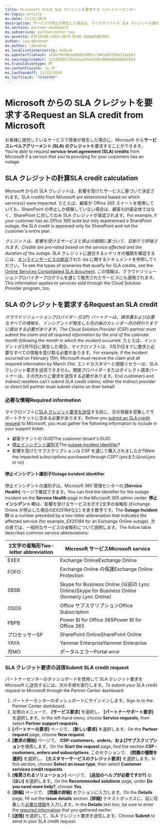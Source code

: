 ```yaml
---
title: Microsoft からの SLA クレジットを要求する |パートナーセンター
ms.topic: article
ms.date: 11/21/2019
description: サービスの停止が発生した場合は、マイクロソフトの SLA クレジットを要求します。
ms.service: partner-dashboard
ms.subservice: partnercenter-csp
ms.assetid: E7F1F68D-25E5-46C5-9C98-1D0A9FAB7993
author: LauraBrenner
ms.author: labrenne
ms.localizationpriority: medium
ms.openlocfilehash: a3eb79b78b3edb052d85cc7461d9fd50a115eb43
ms.sourcegitcommit: 1c3d3b95135e1daad5ba5585a090e84ab0b97594
ms.translationtype: MT
ms.contentlocale: ja-JP
ms.lasthandoff: 11/22/2019
ms.locfileid: "74384900"
---
```

# <a name="request-an-sla-credit-from-microsoft"></a><span data-ttu-id="bf963-103">Microsoft からの SLA クレジットを要求する</span><span class="sxs-lookup"><span data-stu-id="bf963-103">Request an SLA credit from Microsoft</span></span> 

<span data-ttu-id="bf963-104">お客様に提供しているサービスで障害が発生した場合に、Microsoft から**サービスレベルアグリーメント (SLA) のクレジット**を要求することができます。</span><span class="sxs-lookup"><span data-stu-id="bf963-104">You're able to request **service-level agreement (SLA) credits** from Microsoft if a service that you're providing for your customers has an outage.</span></span>

## <a name="sla-credit-calculation"></a><span data-ttu-id="bf963-105">SLA クレジットの計算</span><span class="sxs-lookup"><span data-stu-id="bf963-105">SLA credit calculation</span></span>

<span data-ttu-id="bf963-106">Microsoft からの SLA クレジットは、影響を受けたサービスに基づいて決定されます。</span><span class="sxs-lookup"><span data-stu-id="bf963-106">SLA credits from Microsoft are determined based on which service(s) were impacted.</span></span> <span data-ttu-id="bf963-107">たとえば、顧客が Office 365 スイートを使用していても、SharePoint の停止しか経験していない場合は、顧客の計画全体ではなく、SharePoint に対してのみ SLA クレジットが承認されます。</span><span class="sxs-lookup"><span data-stu-id="bf963-107">For example, if your customer has an Office 365 suite but only experienced a SharePoint outage, the SLA credit is approved only for SharePoint and not the customer's entire plan.</span></span>

<span data-ttu-id="bf963-108">*クレジットは、影響を受けるサービスと停止の期間に基づいて、日割りで評価されます。*</span><span class="sxs-lookup"><span data-stu-id="bf963-108">*Credits are pro-rated based on the service affected and the duration of the outage.*</span></span> <span data-ttu-id="bf963-109">SLA クレジットに適合するシナリオの種類を確認するには、[オンラインサービスの統合](http://www.microsoftvolumelicensing.com/DocumentSearch.aspx?Mode=3&DocumentTypeId=37)された sla に関するドキュメントを参照してください。</span><span class="sxs-lookup"><span data-stu-id="bf963-109">To see the types of scenarios that qualify for SLA credits, see the [Online Services Consolidated SLA document](http://www.microsoftvolumelicensing.com/DocumentSearch.aspx?Mode=3&DocumentTypeId=37).</span></span> <span data-ttu-id="bf963-110">この情報は、クラウドソリューションプロバイダープログラムを通じて販売されたサービスにも適用されます。</span><span class="sxs-lookup"><span data-stu-id="bf963-110">This information applies to services sold through the Cloud Solution Provider program, too.</span></span>

## <a name="request-an-sla-credit"></a><span data-ttu-id="bf963-111">SLA のクレジットを要求する</span><span class="sxs-lookup"><span data-stu-id="bf963-111">Request an SLA credit</span></span>

<span data-ttu-id="bf963-112">*クラウドソリューションプロバイダー (CSP) パートナーは、請求書および必要なすべての情報を、インシデントが発生した月の後のカレンダー月の終わりまでに提出する必要があります。*</span><span class="sxs-lookup"><span data-stu-id="bf963-112">*The Cloud Solution Provider (CSP) partner must submit the claim and all required information by the end of the calendar month following the month in which the incident occurred.*</span></span> <span data-ttu-id="bf963-113">たとえば、インシデントが2月15日に発生した場合、マイクロソフトは、3月31日までに要求と必要なすべての情報を受け取る必要があります。</span><span class="sxs-lookup"><span data-stu-id="bf963-113">For example, if the incident occurred on February 15th, Microsoft must receive the claim and all required information by March 31st.</span></span> <span data-ttu-id="bf963-114">エンドカスタマーと間接リセラーは、SLA クレジット要求を送信できません。間接プロバイダーまたはダイレクト請求パートナーは、その代わりに要求を送信する必要があります。</span><span class="sxs-lookup"><span data-stu-id="bf963-114">End customers and indirect resellers can't submit SLA credit claims; either the indirect provider or direct bill partner must submit claims on their behalf.</span></span>

### <a name="required-information"></a><span data-ttu-id="bf963-115">必要な情報</span><span class="sxs-lookup"><span data-stu-id="bf963-115">Required information</span></span>

<span data-ttu-id="bf963-116">マイクロソフトに[SLA クレジット要求を送信](#submit-sla-credit-request)する前に、次の情報を収集してサポートチケットに含める必要があります。</span><span class="sxs-lookup"><span data-stu-id="bf963-116">Before you [submit an SLA credit request](#submit-sla-credit-request) to Microsoft, you must gather the following information to include in your support ticket:</span></span>

- <span data-ttu-id="bf963-117">顧客テナントの GUID</span><span class="sxs-lookup"><span data-stu-id="bf963-117">The customer tenant's GUID</span></span>
- <span data-ttu-id="bf963-118">[停止インシデント識別子](#outage-incident-identifier)</span><span class="sxs-lookup"><span data-stu-id="bf963-118">The [outage incident identifier](#outage-incident-identifier)?</span></span>
- <span data-ttu-id="bf963-119">影響を受けたサブスクリプションは CSP を通じて購入されましたか?</span><span class="sxs-lookup"><span data-stu-id="bf963-119">Were the impacted subscriptions purchased through CSP?</span></span> <span data-ttu-id="bf963-120">(*yes*または*no*)</span><span class="sxs-lookup"><span data-stu-id="bf963-120">(*yes* or *no*)</span></span>

#### <a name="outage-incident-identifier"></a><span data-ttu-id="bf963-121">停止インシデント識別子</span><span class="sxs-lookup"><span data-stu-id="bf963-121">Outage incident identifier</span></span>

<span data-ttu-id="bf963-122">停止インシデントの識別子は、Microsoft 365 管理センターの **[Service Health]** ページで確認できます。</span><span class="sxs-lookup"><span data-stu-id="bf963-122">You can find the identifier for the outage incident on the **Service Health** page in the Microsoft 365 admin center.</span></span> <span data-ttu-id="bf963-123">**停止インシデント ID**は、影響を受けるサービスを示す2文字の省略形 (Exchange Online が停止した場合の*EX25194*など) を表す数字です。</span><span class="sxs-lookup"><span data-stu-id="bf963-123">The **Outage Incident ID** is a number preceded by a two-letter abbreviation that indicates the affected service (for example, *EX25194* for an Exchange Online outage).</span></span> <span data-ttu-id="bf963-124">次の表では、一般的なサービスの省略形について説明します。</span><span class="sxs-lookup"><span data-stu-id="bf963-124">The follow table describes common service abbreviations:</span></span>

| <span data-ttu-id="bf963-125">2文字の省略形</span><span class="sxs-lookup"><span data-stu-id="bf963-125">Two-letter abbreviation</span></span> | <span data-ttu-id="bf963-126">Microsoft サービス</span><span class="sxs-lookup"><span data-stu-id="bf963-126">Microsoft service</span></span> |
| ----------------------- | ----------------- |
| <span data-ttu-id="bf963-127">EX</span><span class="sxs-lookup"><span data-stu-id="bf963-127">EX</span></span> | <span data-ttu-id="bf963-128">Exchange Online</span><span class="sxs-lookup"><span data-stu-id="bf963-128">Exchange Online</span></span> |
| <span data-ttu-id="bf963-129">FO</span><span class="sxs-lookup"><span data-stu-id="bf963-129">FO</span></span> | <span data-ttu-id="bf963-130">Exchange Online の保護</span><span class="sxs-lookup"><span data-stu-id="bf963-130">Exchange Online Protection</span></span> |
| <span data-ttu-id="bf963-131">SB</span><span class="sxs-lookup"><span data-stu-id="bf963-131">SB</span></span> | <span data-ttu-id="bf963-132">Skype for Business Online (以前の Lync Online)</span><span class="sxs-lookup"><span data-stu-id="bf963-132">Skype for Business Online (formerly Lync Online)</span></span> |
| <span data-ttu-id="bf963-133">OS</span><span class="sxs-lookup"><span data-stu-id="bf963-133">OS</span></span> | <span data-ttu-id="bf963-134">Office サブスクリプション</span><span class="sxs-lookup"><span data-stu-id="bf963-134">Office Subscription</span></span> |
| <span data-ttu-id="bf963-135">PB</span><span class="sxs-lookup"><span data-stu-id="bf963-135">PB</span></span> | <span data-ttu-id="bf963-136">Power BI for Office 365</span><span class="sxs-lookup"><span data-stu-id="bf963-136">Power BI for Office 365</span></span> |
| <span data-ttu-id="bf963-137">プロセッサー</span><span class="sxs-lookup"><span data-stu-id="bf963-137">SP</span></span> | <span data-ttu-id="bf963-138">SharePoint Online</span><span class="sxs-lookup"><span data-stu-id="bf963-138">SharePoint Online</span></span> |
| <span data-ttu-id="bf963-139">YA</span><span class="sxs-lookup"><span data-stu-id="bf963-139">YA</span></span> | <span data-ttu-id="bf963-140">Yammer Enterprise</span><span class="sxs-lookup"><span data-stu-id="bf963-140">Yammer Enterprise</span></span> |
| <span data-ttu-id="bf963-141">月</span><span class="sxs-lookup"><span data-stu-id="bf963-141">MO</span></span> | <span data-ttu-id="bf963-142">ポータルエラー</span><span class="sxs-lookup"><span data-stu-id="bf963-142">Portal error</span></span> |

### <a name="submit-sla-credit-request"></a><span data-ttu-id="bf963-143">SLA クレジット要求の送信</span><span class="sxs-lookup"><span data-stu-id="bf963-143">Submit SLA credit request</span></span>

<span data-ttu-id="bf963-144">パートナーセンターのダッシュボードを使用して SLA クレジット要求を Microsoft に送信するには、次の手順を実行します。</span><span class="sxs-lookup"><span data-stu-id="bf963-144">To submit your SLA credit request to Microsoft through the Partner Center dashboard:</span></span>

1. <span data-ttu-id="bf963-145">パートナーセンターのダッシュボードにサインインします。</span><span class="sxs-lookup"><span data-stu-id="bf963-145">Sign in to the Partner Center dashboard.</span></span>
2. <span data-ttu-id="bf963-146">左側のメニューで、 **[サービス要求]** を選択し、 **[パートナーサポート要求]** を選択します。</span><span class="sxs-lookup"><span data-stu-id="bf963-146">In the left-hand menu, choose **Service requests**, then select **Partner support requests**.</span></span>
3. <span data-ttu-id="bf963-147">**[パートナーの要求]** ページで、 **[新しい要求]** を選択します。</span><span class="sxs-lookup"><span data-stu-id="bf963-147">On the **Partner request** page, choose **New request**.</span></span>
4. <span data-ttu-id="bf963-148">**[要求の開始]** ページで、 **CSP-customers、orders、およびサブスクリプション**を検索します。</span><span class="sxs-lookup"><span data-stu-id="bf963-148">On the **Start the request** page, find the section **CSP - customers, orders and subscriptions**.</span></span> <span data-ttu-id="bf963-149">このセクションで、 **[問題の種類を選択]** を選択し、 **[カスタマーサービスのクレジット要求]** を選択します。</span><span class="sxs-lookup"><span data-stu-id="bf963-149">In this section, choose **Select an issue type**, then select **Customer services credit requests**.</span></span>
5. <span data-ttu-id="bf963-150">**[推奨されるソリューション]** ページで、 **[追加のヘルプが必要ですか?]** の [**はい]** を選択します。</span><span class="sxs-lookup"><span data-stu-id="bf963-150">On the **Recommended solutions** page, under **Do you need more help?**, choose **Yes**.</span></span>
6. <span data-ttu-id="bf963-151">**[詳細]** ページで、 **[問題の詳細]** セクションに入力します。</span><span class="sxs-lookup"><span data-stu-id="bf963-151">On the **Details** page, fill out the **Issue details** section.</span></span> <span data-ttu-id="bf963-152">**[詳細]** テキストボックスに、前に収集した[必要な情報](#required-information)を入力します。</span><span class="sxs-lookup"><span data-stu-id="bf963-152">In the **Details** text box, be sure to enter the [required information](#required-information) that you gathered earlier.</span></span>
7. <span data-ttu-id="bf963-153">**[送信]** を選択して、SLA クレジット要求を送信します。</span><span class="sxs-lookup"><span data-stu-id="bf963-153">Choose **Submit** to send in your SLA credit request.</span></span>

